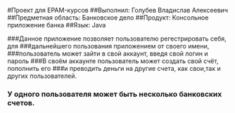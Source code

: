 #Проект для EPAM-курсов
##Выполнил: Голубев Владислав Алексеевич
##Предметная область: Банковское дело
##Продукт: Консольное приложение банка
##Язык: Java

###Данное приложение позволяет пользователю регестрировать себя, для 
###дальнейшего пользования приложением от своего имени,
###пользователь может зайти в свой аккаунт, введя свой логин и пароль
###В своём аккаунте пользователь может создать свой счёт, пополнить его
###и преводить деньги на другие счета, как свои,так и других пользователей.

### У одного пользователя может быть несколько банковских счетов.
